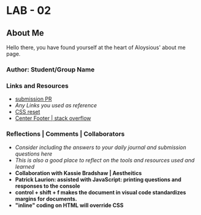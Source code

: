 # LAB - 02

## About Me

Hello there, you have found yourself at the heart of Aloysious' about me page.

### Author: Student/Group Name

### Links and Resources
* [submission PR](http://xyz.com)
* *Any Links you used as reference*
* [CSS reset](https://meyerweb.com/eric/tools/css/reset/)
* [Center Footer | stack overflow](https://stackoverflow.com/questions/15629511/how-can-i-make-my-footer-center-to-the-bottom-of-the-page/15629635)

### Reflections | Comments | Collaborators
* *Consider including the answers to your daily journal and submission questions here*
* *This is also a good place to reflect on the tools and resources used and learned*
* **Collaboration with Kassie Bradshaw | Aestheitics** 
* **Patrick Laurion: assisted with JavaScript: printing questions and responses to the console** 
* **control + shift + f makes the document in visual code standardizes  margins for documents.**
* **"inline" coding on HTML will override CSS** 